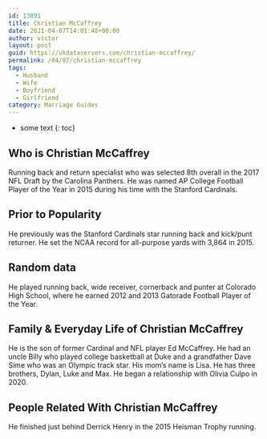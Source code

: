 ```yaml
---
id: 13891
title: Christian McCaffrey
date: 2021-04-07T14:01:48+00:00
author: victor
layout: post
guid: https://ukdataservers.com/christian-mccaffrey/
permalink: /04/07/christian-mccaffrey
tags:
  - Husband
  - Wife
  - Boyfriend
  - Girlfriend
category: Marriage Guides
---
```


* some text
{: toc}


## Who is Christian McCaffrey



Running back and return specialist who was selected 8th overall in the 2017 NFL Draft by the Carolina Panthers. He was named AP College Football Player of the Year in 2015 during his time with the Stanford Cardinals.

                
                
                
## Prior to Popularity



He previously was the Stanford Cardinals star running back and kick/punt returner. He set the NCAA record for all-purpose yards with 3,864 in 2015. 

                
                
                
## Random data



He played running back, wide receiver, cornerback and punter at Colorado High School, where he earned 2012 and 2013 Gatorade Football Player of the Year.

                
                
                
## Family & Everyday Life of Christian McCaffrey



He is the son of former Cardinal and NFL player Ed McCaffrey. He had an uncle Billy who played college basketball at Duke and a grandfather Dave Sime who was an Olympic track star. His mom&#8217;s name is Lisa. He has three brothers, Dylan, Luke and Max. He began a relationship with Olivia Culpo in 2020. 

                
                
                
## People Related With Christian McCaffrey



He finished just behind Derrick Henry in the 2015 Heisman Trophy running.

                
              
            
          
          
          